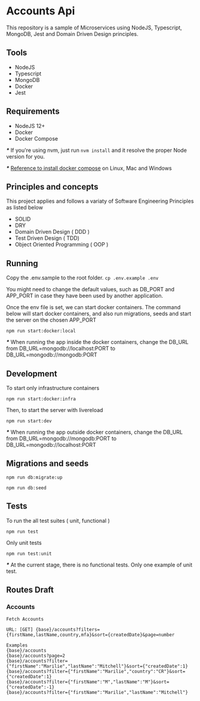 # Accounts Api 

This repository is a sample of Microservices using NodeJS, Typescript, MongoDB, Jest and Domain Driven Design principles. 

## Tools

- NodeJS
- Typescript
- MongoDB
- Docker
- Jest

## Requirements 

- NodeJS 12+
- Docker
- Docker Compose 

___*___ If you're using nvm, just run ```nvm install``` and it resolve the proper Node version for you.

___*___ [Reference to install docker compose](https://docs.docker.com/compose/install) on Linux, Mac and Windows

## Principles and concepts

This project applies and follows a variaty of Software Engineering Principles as listed below

- SOLID
- DRY
- Domain Driven Design ( DDD )
- Test Driven Design ( TDD) 
- Object Oriented Programming ( OOP )

## Running

Copy the .env.sample to the root folder.
```cp .env.example .env```

You might need to change the default values, such as DB_PORT and APP_PORT in case they have been used by another application.

Once the env file is set, we can start docker containers. The command below will start docker containers, and also run migrations, seeds and start the server on the chosen APP_PORT

```npm run start:docker:local```

___*___ When running the app inside the docker containers, change the DB_URL from DB_URL=mongodb://localhost:PORT to DB_URL=mongodb://mongodb:PORT

## Development

To start only infrastructure containers

```
npm run start:docker:infra
```

Then, to start the server with livereload
```
npm run start:dev 
```

___*___ When running the app outside docker containers, change the DB_URL from DB_URL=mongodb://mongodb:PORT to DB_URL=mongodb://localhost:PORT

## Migrations and seeds

```npm run db:migrate:up``` 

```npm run db:seed```

## Tests

To run the all test suites ( unit, functional )

```npm run test``` 

Only unit tests

```npm run test:unit```

___*___ At the current stage, there is no functional tests. Only one example of unit test. 

## Routes Draft

### Accounts

```
Fetch Accounts
 
URL: [GET] {base}/accounts?filters={firstName,lastName,country,mfa}&sort={createdDate}&page=number

Examples
{base}/accounts
{base}/accounts?page=2
{base}/accounts?filter={"firstName":"Marilie","lastName":"Mitchell"}&sort={"createdDate":1}
{base}/accounts?filter={"firstName":"Marilie","country":"CR"}&sort={"createdDate":1}
{base}/accounts?filter={"firstName":"M","lastName":"M"}&sort={"createdDate":-1}
{base}/accounts?filter={"firstName":"Marilie","lastName":"Mitchell"}
```


